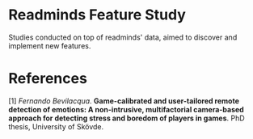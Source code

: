 # Readminds Feature Study
Studies conducted on top of readminds' data, aimed to discover and implement new features.

# References
[1] _Fernando Bevilacqua_. **Game-calibrated and user-tailored remote detection of emotions:  A non-intrusive,  multifactorial camera-based approach for detecting stress and boredom of players in games**. PhD thesis, University of Skövde.
